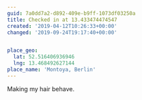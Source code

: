 ```yaml
---
guid: 7a0dd7a2-d892-409e-b9ff-1073df03250a
title: Checked in at 13.433474474547
created: '2019-04-12T10:26:33+00:00'
changed: '2019-09-24T19:17:40+00:00'


place_geo:
  lat: 52.516406936946
  lng: 13.468492627144
place_name: 'Montoya, Berlin'
---
```


Making my hair behave. 
